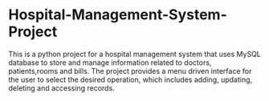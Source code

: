 # Hospital-Management-System-Project
This is a python project for a hospital management system that uses MySQL database to store and manage information related to doctors, patients,rooms and bills. The project provides a menu driven interface for the user to select the desired operation, which includes adding, updating, deleting and accessing records.
